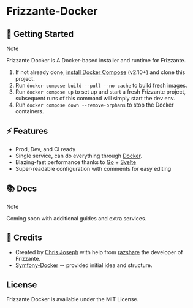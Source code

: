 # Frizzante-Docker

## 🐙 Getting Started

> [!NOTE]  
> Frizzante Docker is A Docker-based installer and runtime for Frizzante.

1. If not already done, [install Docker Compose](https://docs.docker.com/compose/install/) (v2.10+) and clone this project.
2. Run `docker compose build --pull --no-cache` to build fresh images.
3. Run `docker compose up` to set up and start a fresh Frizzante project, subsequent runs of this command will simply start the dev env. 
4. Run `docker compose down --remove-orphans` to stop the Docker containers.

## ⚡️ Features

* Prod, Dev, and CI ready
* Single service, can do everything through [Docker](https://www.docker.com).
* Blazing-fast performance thanks to [Go](https://go.dev) + [Svelte](https://svelte.dev)
* Super-readable configuration with comments for easy editing

## 📚 Docs

> [!NOTE]  
> Coming soon with additional guides and extra services.

## 🤝 Credits

- Created by [Chris Joseph](https://github.com/cmjoseph07) with help from [razshare](https://github.com/razshare) the developer of Frizzante.
- [Symfony-Docker](https://github.com/dunglas/symfony-docker) -- provided initial idea and structure.

## License

Frizzante Docker is available under the MIT License.